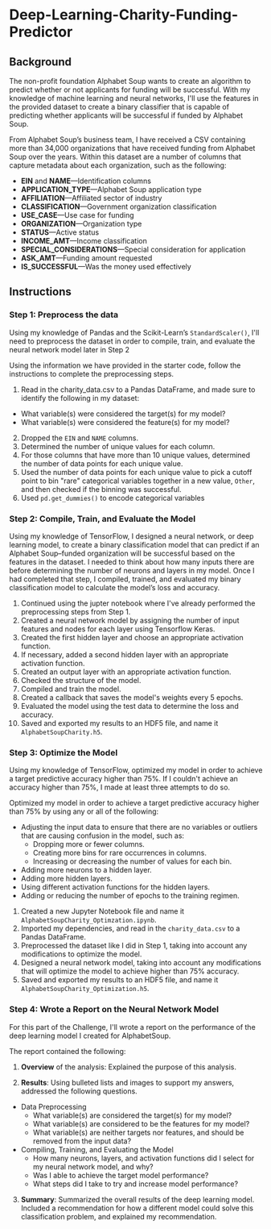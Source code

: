 # Deep-Learning-Charity-Funding-Predictor

## Background

The non-profit foundation Alphabet Soup wants to create an algorithm to predict whether or not applicants for funding will be successful. With my knowledge of machine learning and neural networks, I'll use the features in the provided dataset to create a binary classifier that is capable of predicting whether applicants will be successful if funded by Alphabet Soup.

From Alphabet Soup’s business team, I have received a CSV containing more than 34,000 organizations that have received funding from Alphabet Soup over the years. Within this dataset are a number of columns that capture metadata about each organization, such as the following:

* **EIN** and **NAME**—Identification columns
* **APPLICATION_TYPE**—Alphabet Soup application type
* **AFFILIATION**—Affiliated sector of industry
* **CLASSIFICATION**—Government organization classification
* **USE_CASE**—Use case for funding
* **ORGANIZATION**—Organization type
* **STATUS**—Active status
* **INCOME_AMT**—Income classification
* **SPECIAL_CONSIDERATIONS**—Special consideration for application
* **ASK_AMT**—Funding amount requested
* **IS_SUCCESSFUL**—Was the money used effectively

## Instructions

### Step 1: Preprocess the data

Using my knowledge of Pandas and the Scikit-Learn’s `StandardScaler()`, I'll need to preprocess the dataset in order to compile, train, and evaluate the neural network model later in Step 2

Using the information we have provided in the starter code, follow the instructions to complete the preprocessing steps.

1. Read in the charity_data.csv to a Pandas DataFrame, and made sure to identify the following in my dataset:
  * What variable(s) were considered the target(s) for my model?
  * What variable(s) were considered the feature(s) for my model?
2. Dropped the `EIN` and `NAME` columns.
3. Determined the number of unique values for each column.
4. For those columns that have more than 10 unique values, determined the number of data points for each unique value.
6. Used the number of data points for each unique value to pick a cutoff point to bin "rare" categorical variables together in a new value, `Other`, and then checked if the binning was successful.
7. Used `pd.get_dummies()` to encode categorical variables

### Step 2: Compile, Train, and Evaluate the Model

Using my knowledge of TensorFlow, I designed a neural network, or deep learning model, to create a binary classification model that can predict if an Alphabet Soup–funded organization will be successful based on the features in the dataset. I needed to think about how many inputs there are before determining the number of neurons and layers in my model. Once I had completed that step, I compiled, trained, and evaluated my binary classification model to calculate the model’s loss and accuracy.

1. Continued using the jupter notebook where I've already performed the preprocessing steps from Step 1.
2. Created a neural network model by assigning the number of input features and nodes for each layer using Tensorflow Keras.
3. Created the first hidden layer and choose an appropriate activation function.
4. If necessary, added a second hidden layer with an appropriate activation function.
5. Created an output layer with an appropriate activation function.
6. Checked the structure of the model.
7. Compiled and train the model.
8. Created a callback that saves the model's weights every 5 epochs.
9. Evaluated the model using the test data to determine the loss and accuracy.
10. Saved and exported my results to an HDF5 file, and name it `AlphabetSoupCharity.h5`.

### Step 3: Optimize the Model

Using my knowledge of TensorFlow, optimized my model in order to achieve a target predictive accuracy higher than 75%. If I couldn't achieve an accuracy higher than 75%, I made at least three attempts to do so.

Optimized my model in order to achieve a target predictive accuracy higher than 75% by using any or all of the following:

* Adjusting the input data to ensure that there are no variables or outliers that are causing confusion in the model, such as:
  * Dropping more or fewer columns.
  * Creating more bins for rare occurrences in columns.
  * Increasing or decreasing the number of values for each bin.
* Adding more neurons to a hidden layer.
* Adding more hidden layers.
* Using different activation functions for the hidden layers.
* Adding or reducing the number of epochs to the training regimen.


1. Created a new Jupyter Notebook file and name it `AlphabetSoupCharity_Optimzation.ipynb`.
2. Imported my dependencies, and read in the `charity_data.csv` to a Pandas DataFrame.
3. Preprocessed the dataset like I did in Step 1, taking into account any modifications to optimize the model.
4. Designed a neural network model, taking into account any modifications that will optimize the model to achieve higher than 75% accuracy.
5. Saved and exported my results to an HDF5 file, and name it `AlphabetSoupCharity_Optimization.h5`.

### Step 4: Wrote a Report on the Neural Network Model

For this part of the Challenge, I'll wrote a report on the performance of the deep learning model I created for AlphabetSoup.

The report contained the following:

1. **Overview** of the analysis: Explained the purpose of this analysis.

2. **Results**: Using bulleted lists and images to support my answers, addressed the following questions.

  * Data Preprocessing
    * What variable(s) are considered the target(s) for my model?
    * What variable(s) are considered to be the features for my model?
    * What variable(s) are neither targets nor features, and should be removed from the input data?
  * Compiling, Training, and Evaluating the Model
    * How many neurons, layers, and activation functions did I select for my neural network model, and why?
    * Was I able to achieve the target model performance?
    * What steps did I take to try and increase model performance?

3. **Summary**: Summarized the overall results of the deep learning model. Included a recommendation for how a different model could solve this classification problem, and explained my recommendation.
